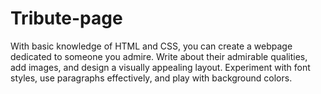 # Tribute-page
With basic knowledge of HTML and CSS, you can create a webpage dedicated to someone you admire. Write about their admirable qualities, add images, and design a visually appealing layout. Experiment with font styles, use paragraphs effectively, and play with background colors.
